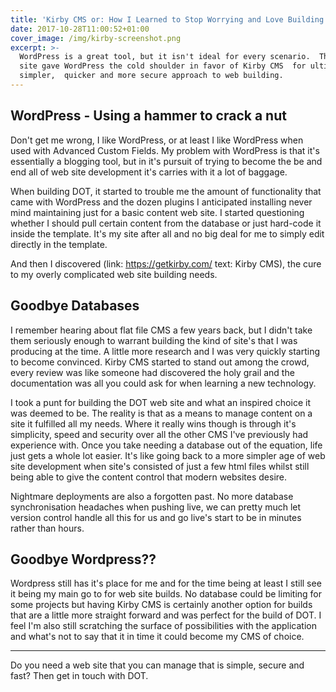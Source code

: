 ```yaml
---
title: 'Kirby CMS or: How I Learned to Stop Worrying and Love Building a Website'
date: 2017-10-28T11:00:52+01:00
cover_image: /img/kirby-screenshot.png
excerpt: >-
  WordPress is a great tool, but it isn't ideal for every scenario.  The DOT web
  site gave WordPress the cold shoulder in favor of Kirby CMS  for ultimately a
  simpler,  quicker and more secure approach to web building.
---
```

## WordPress - Using a hammer to crack a nut

Don't get me wrong, I like WordPress, or at least I like WordPress when used with Advanced Custom Fields.  My problem with WordPress is that it's essentially a blogging tool, but in it's pursuit of trying to become the be and end all of web site development it's carries with it a lot of baggage.

When building DOT, it started to trouble me the amount of functionality that came with WordPress and the dozen plugins I anticipated installing never mind maintaining just for a basic content web site.  I started questioning whether I should pull certain content from the database or just hard-code it inside the template.  It's my site after all and no big deal for me to simply edit directly in the template.

And then I discovered (link: https://getkirby.com/ text: Kirby CMS), the cure to my overly complicated web site building needs.

## Goodbye Databases

I remember hearing about flat file CMS a few years back, but I didn't take them seriously enough to warrant building the kind of site's that I was producing at the time.  A little more research and I was very quickly starting to become convinced.  Kirby CMS started to stand out among the crowd, every review was like someone had discovered the holy grail and the documentation was all you could ask for when learning a new technology.

I took a punt for building the DOT web site and what an inspired choice it was deemed to be. The reality is that as a means to manage content on a site it fulfilled all my needs. Where it really wins though is through it's simplicity, speed and security over all the other CMS I've previously had experience with.  Once you take needing a database out of the equation, life just gets a whole lot easier.  It's like going back to a more simpler age of web site development when site's consisted of just a few html files whilst still being able to give the content control that modern websites desire.

Nightmare deployments are also a forgotten past.  No more database synchronisation headaches when pushing live, we can pretty much let version control handle all this for us and go live's start to be in minutes rather than hours.

## Goodbye Wordpress??

Wordpress still has it's place for me and for the time being at least I still see it being my main go to for web site builds.  No database could be limiting for some projects but having Kirby CMS is certainly another option for builds that are a little more straight forward and was perfect for the build of DOT.  I feel I'm also still scratching the surface of possibilities with the application and what's not to say that it in time it could become my CMS of choice.

---

Do you need a web site that you can manage that is simple, secure and fast?  Then get in touch with DOT.
